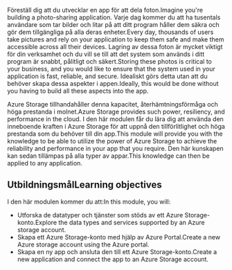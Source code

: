 <span data-ttu-id="61236-101">Föreställ dig att du utvecklar en app för att dela foton.</span><span class="sxs-lookup"><span data-stu-id="61236-101">Imagine you're building a photo-sharing application.</span></span> <span data-ttu-id="61236-102">Varje dag kommer du att ha tusentals användare som tar bilder och litar på att ditt program håller dem säkra och gör dem tillgängliga på alla deras enheter.</span><span class="sxs-lookup"><span data-stu-id="61236-102">Every day, thousands of users take pictures and rely on your application to keep them safe and make them accessible across all their devices.</span></span> <span data-ttu-id="61236-103">Lagring av dessa foton är mycket viktigt för din verksamhet och du vill se till att det system som används i ditt program är snabbt, pålitligt och säkert.</span><span class="sxs-lookup"><span data-stu-id="61236-103">Storing these photos is critical to your business, and you would like to ensure that the system used in your application is fast, reliable, and secure.</span></span> <span data-ttu-id="61236-104">Idealiskt görs detta utan att du behöver skapa dessa aspekter i appen.</span><span class="sxs-lookup"><span data-stu-id="61236-104">Ideally, this would be done without you having to build all these aspects into the app.</span></span>

<span data-ttu-id="61236-105">Azure Storage tillhandahåller denna kapacitet, återhämtningsförmåga och höga prestanda i molnet.</span><span class="sxs-lookup"><span data-stu-id="61236-105">Azure Storage provides such power, resiliency, and performance in the cloud.</span></span> <span data-ttu-id="61236-106">I den här modulen får du lära dig att använda den inneboende kraften i Azure Storage för att uppnå den tillförlitlighet och höga prestanda som du behöver till din app.</span><span class="sxs-lookup"><span data-stu-id="61236-106">This module will provide you with the knowledge to be able to utilize the power of Azure Storage to achieve the reliability and performance in your app that you require.</span></span> <span data-ttu-id="61236-107">Den här kunskapen kan sedan tillämpas på alla typer av appar.</span><span class="sxs-lookup"><span data-stu-id="61236-107">This knowledge can then be applied to any application.</span></span>

## <a name="learning-objectives"></a><span data-ttu-id="61236-108">Utbildningsmål</span><span class="sxs-lookup"><span data-stu-id="61236-108">Learning objectives</span></span>

<span data-ttu-id="61236-109">I den här modulen kommer du att:</span><span class="sxs-lookup"><span data-stu-id="61236-109">In this module, you will:</span></span>

- <span data-ttu-id="61236-110">Utforska de datatyper och tjänster som stöds av ett Azure Storage-konto.</span><span class="sxs-lookup"><span data-stu-id="61236-110">Explore the data types and services supported by an Azure storage account.</span></span>
- <span data-ttu-id="61236-111">Skapa ett Azure Storage-konto med hjälp av Azure Portal.</span><span class="sxs-lookup"><span data-stu-id="61236-111">Create a new Azure storage account using the Azure portal.</span></span>
- <span data-ttu-id="61236-112">Skapa en ny app och ansluta den till ett Azure Storage-konto.</span><span class="sxs-lookup"><span data-stu-id="61236-112">Create a new application and connect the app to an Azure Storage account.</span></span>
